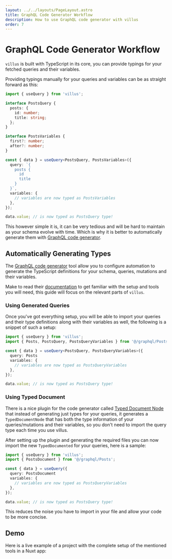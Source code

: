 ```yaml
---
layout: ../../layouts/PageLayout.astro
title: GraphQL Code Generator Workflow
description: How to use GraphQL code generator with villus
order: 7
---
```


# GraphQL Code Generator Workflow

`villus` is built with TypeScript in its core, you can provide typings for your fetched queries and their variables.

Providing typings manually for your queries and variables can be as straight forward as this:

```ts
import { useQuery } from 'villus';

interface PostsQuery {
  posts: {
    id: number;
    title: string;
  };
}

interface PostsVariables {
  first?: number;
  after?: number;
}

const { data } = useQuery<PostsQuery, PostsVariables>({
  query: `{
    posts {
      id
      title
    }
  }`,
  variables: {
    // variables are now typed as PostsVariables
  },
});

data.value; // is now typed as PostsQuery type!
```

This however simple it is, it can be very tedious and will be hard to maintain as your schema evolve with time. Which is why it is better to automatically generate them with [GraphQL code generator](https://graphql-code-generator.com/).

## Automatically Generating Types

The [GraphQL code generator](https://graphql-code-generator.com/) tool allow you to configure automation to generate the TypeScript definitions for your schema, queries, mutations and their variables.

Make to read their [documentation](https://graphql-code-generator.com/docs/getting-started/index) to get familiar with the setup and tools you will need, this guide will focus on the relevant parts of `villus`.

### Using Generated Queries

Once you've got everything setup, you will be able to import your queries and their type definitions along with their variables as well, the following is a snippet of such a setup:

```ts
import { useQuery } from 'villus';
import { Posts, PostsQuery, PostsQueryVariables } from '@/graphql/Posts.gql';

const { data } = useQuery<PostsQuery, PostsQueryVariables>({
  query: Posts
  variables: {
    // variables are now typed as PostsQueryVariables
  },
});

data.value; // is now typed as PostsQuery type!
```

### Using Typed Document

There is a nice plugin for the code generator called [Typed Document Node](https://graphql-code-generator.com/docs/plugins/typed-document-node/) that instead of generating just types for your queries, it generates a `TypedDocumentNode` that has both the type information of your queries/mutations and their variables, so you don't need to import the query type each time you use villus.

After setting up the plugin and generating the required files you can now import the new `TypedDocumented` for your queries, here is a sample:

```ts
import { useQuery } from 'villus';
import { PostsDocument } from '@/graphql/Posts';

const { data } = useQuery({
  query: PostsDocument
  variables: {
    // variables are now typed as PostsQueryVariables
  },
});

data.value; // is now typed as PostsQuery type!
```

This reduces the noise you have to import in your file and allow your code to be more concise.

## Demo

Here is a live example of a project with the complete setup of the mentioned tools in a Nuxt app:

<codesandbox title="Villus + Nuxt + TypedDocument Plugin" id="villus-nuxt-typeddocument-plugin-qewsn"></codesandbox>
